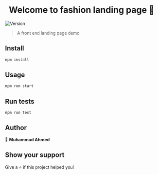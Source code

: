 <h1 align="center">Welcome to fashion landing page 👋</h1>
<p>
  <img alt="Version" src="https://img.shields.io/badge/version-0.1.0-blue.svg?cacheSeconds=2592000" />
</p>

> A front end landing page demo

## Install

```sh
npm install
```

## Usage

```sh
npm run start
```

## Run tests

```sh
npm run test
```

## Author

👤 **Muhammad Ahmed**


## Show your support

Give a ⭐️ if this project helped you!
